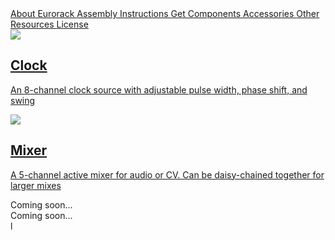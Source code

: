 <div class="fm-index-links-container">
  <a href="https://quinnfreedman.github.io/modular/docs/about-eurorack" class="fm-hidden-link fm-index-link">
    About Eurorack
  </a>
  <a href="https://quinnfreedman.github.io/modular/docs/assembly" class="fm-hidden-link fm-index-link">
    Assembly Instructions
  </a>
  <a href="https://quinnfreedman.github.io/modular/docs/components" class="fm-hidden-link fm-index-link">
    Get Components
  </a>
  <a href="https://quinnfreedman.github.io/modular/docs/peripherals" class="fm-hidden-link fm-index-link">
    Accessories
  </a>
  <a href="https://quinnfreedman.github.io/modular/docs/appendixn" class="fm-hidden-link fm-index-link">
    Other Resources
  </a>
  <a href="https://quinnfreedman.github.io/modular/docs/license" class="fm-hidden-link fm-index-link">
    License
  </a>
</div>

<div class="fm-container">
  <a href="https://quinnfreedman.github.io/modular/modules/Clock" class="fm-hidden-link">
    <div class="fm-module-box">
      <img src="https://quinnfreedman.github.io/modular/modules/Clock/docs/images/clock_faceplate_display.svg" />
      <div>
        <h2>Clock</h2>
        <p>An 8-channel clock source with adjustable pulse width, phase shift, and swing</p>
      </div>
    </div>
  </a>
  <a href="https://quinnfreedman.github.io/modular/modules/Mixer" class="fm-hidden-link">
    <div class="fm-module-box">
      <img src="https://quinnfreedman.github.io/modular/modules/Mixer/docs/images/mixer_faceplate_display.svg" />
      <div>
        <h2>Mixer</h2>
        <p>A 5-channel active mixer for audio or CV. Can be daisy-chained together for larger mixes</p>
      </div>
    </div>
  </a>
  <div class="fm-module-box">
  Coming soon...
  </div>
  <div class="fm-module-box">
  Coming soon...
  </div>
</div>l
